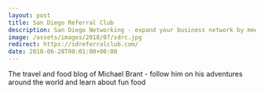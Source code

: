 ```yaml
---
layout: post
title: San Diego Referral Club
description: San Diego Networking - expand your business network by meeting entrepreneurs from complementary industries. Meet even more people through our monthly mixers.
image: /assets/images/2018/07/sdrc.jpg
redirect: https://sdreferralclub.com/
date: 2018-06-28T00:01:00+00:00
---
```


The travel and food blog of Michael Brant - follow him on his adventures around the world and learn about fun food